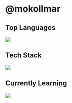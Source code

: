 # @mokollmar

## Top Languages
<div align="left">
 <img src="https://github-readme-stats.vercel.app/api/top-langs/?username=mokollmar&theme=tokyonight&hide_border=false&include_all_commits=true&count_private=true&bg_color=00000000&hide_title=true" />
</div>

## Tech Stack
<p align="left"> <a href="https://github.com/mokollmar"><img src="https://skillicons.dev/icons?i=vscode,dart,python,flutter,svelte,firebase,mongodb,wordpress"> </a> </p>

## Currently Learning
<p align="left"> <a href="https://github.com/mokollmar"><img src="https://skillicons.dev/icons?i=rust,tensorflow,pytorch"> </a> </p>
